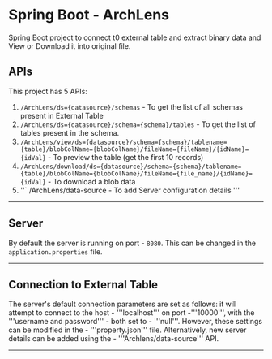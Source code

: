 # Spring Boot - ArchLens 

Spring Boot project to connect t0 external table and extract  binary data and View or Download it into original file.

## APIs

This project has 5 APIs:
1. ```/ArchLens/ds={datasource}/schemas``` - To get the list of all schemas present in External Table
2. ```/ArchLens/ds={datasource}/schema={schema}/tables``` - To get the list of tables present in the schema.
3. ```/ArchLens/view/ds={datasource}/schema={schema}/tablename={table}/blobColName={blobColName}/fileName={fileName}/{idName}={idVal}``` - To preview the table (get the first 10 records)
4. ```/ArchLens/download/ds={datasource}/schema={schema}/tablename={table}/blobColName={blobColName}/fileName={file_name}/{idName}={idVal}``` - To download a blob data
5. ''` /ArchLens/data-source - To add Server configuration details  '''

---

## Server

By default the server is running on port - ```8080```. 
This can be changed in the ```application.properties``` file.

---

## Connection to External Table

The server's default connection parameters are set as follows: it will attempt to connect to the host - '''localhost''' on port -'''10000''', with the '''username and password''' - both set to - '''null'''.
However, these settings can be modified in the - '''property.json''' file. 
Alternatively, new server details can be added using the - '''Archlens/data-source''' API.


---
